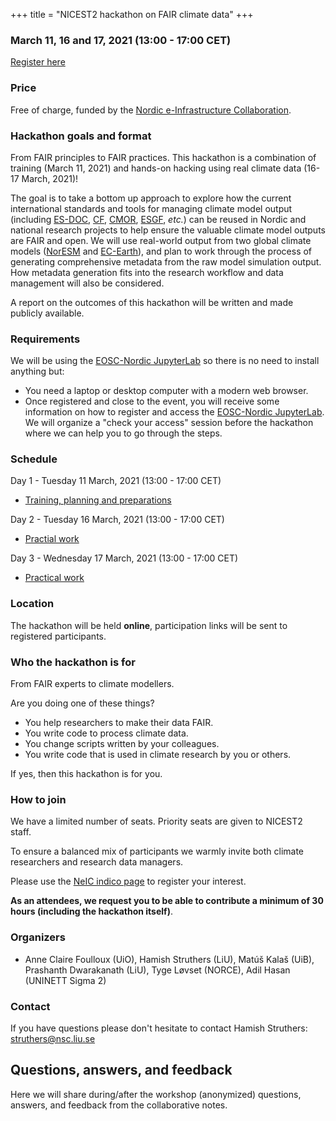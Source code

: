 +++
title = "NICEST2 hackathon on FAIR climate data"
+++


### March 11, 16 and 17, 2021 (13:00 - 17:00 CET)

<a class="btn btn-success" href="https://indico.neic.no/event/177" data-mode="1" target="_blank">Register here</a>

### Price

Free of charge, funded by the [Nordic e-Infrastructure
Collaboration](https://neic.no/).


### Hackathon goals and format

From FAIR principles to FAIR practices. This hackathon is a combination of training (March 11, 2021) and 
hands-on hacking using real climate data (16-17 March, 2021)!

The goal is to take a bottom up approach to explore how the current
international standards and tools for managing climate model output (including 
[ES-DOC](https://www.earthsystemcog.org/projects/es-doc-models/), [CF](https://cfconventions.org/),
[CMOR](https://cmor.llnl.gov/), [ESGF](https://esgf.llnl.gov/), _etc._) can
be reused in Nordic and national research projects to help ensure the valuable climate model
outputs are FAIR and open. We will use real-world output from two global climate models 
([NorESM](https://www.noresm.org/) and [EC-Earth](http://www.ec-earth.org/)), and plan to work through 
the process of generating comprehensive metadata from the raw model simulation output. 
How metadata generation fits into the research workflow and data management will also be considered.

A report on the outcomes of this hackathon will be written and made publicly available.

### Requirements

We will be using the [EOSC-Nordic JupyterLab](https://eosc-nordic.uiogeo-apps.sigma2.no/hub/login) so there is no need to install anything but:
- You need a laptop or desktop computer with a modern web browser.
- Once registered and close to the event, you will receive some information on how to register and access the [EOSC-Nordic JupyterLab](https://eosc-nordic.uiogeo-apps.sigma2.no/hub/login). We will organize a "check your access" session before the hackathon where we can help you to go through the steps.

### Schedule

Day 1 - Tuesday 11 March, 2021 (13:00 - 17:00 CET)
- [Training, planning and preparations](day1-agenda/_index.md)

Day 2 - Tuesday 16 March, 2021 (13:00 - 17:00 CET)
- [Practial work](day2-agenda/_index.md)

Day 3 - Wednesday 17 March, 2021 (13:00 - 17:00 CET)
- [Practical work](day3-agenda/_index.md)


### Location

The hackathon will be held **online**, participation links will be sent to
registered participants.


### Who the hackathon is for

From FAIR experts to climate modellers.

Are you doing one of these things?
- You help researchers to make their data FAIR.
- You write code to process climate data.
- You change scripts written by your colleagues.
- You write code that is used in climate research by you or others.

If yes, then this hackathon is for you.

### How to join

We have a limited number of seats. Priority seats are given to NICEST2 staff.

To ensure a balanced mix of participants we warmly invite both climate researchers and research data managers.

 Please use the [NeIC indico page](https://indico.neic.no/event/177/overview) to register your interest.

**As an attendees, we request you to be able to contribute a minimum of 30 hours (including the hackathon itself)**.

### Organizers

- Anne Claire Foulloux (UiO), Hamish Struthers (LiU), Matúš Kalaš (UiB),
Prashanth Dwarakanath (LiU), Tyge Løvset (NORCE), Adil Hasan (UNINETT Sigma 2)


### Contact

If you have questions please don't hesitate to contact Hamish Struthers:
struthers@nsc.liu.se

## Questions, answers, and feedback

Here we will share during/after the workshop (anonymized)
questions, answers, and feedback from the collaborative notes.

<!--* [Day 1 questions and notes]({{ site.baseurl }}/hackmd-day1/)-->
<!--* [Day 2 questions and notes]({{ site.baseurl }}/hackmd-day2/)-->
<!--* [Day 3 questions and notes]({{ site.baseurl }}/hackmd-day3/)-->
<!--* [Day 4 questions and notes]({{ site.baseurl }}/hackmd-day4/)-->
<!--* [Day 5 questions and notes]({{ site.baseurl }}/hackmd-day5/)-->
<!--* [Day 6 questions and notes]({{ site.baseurl }}/hackmd-day6/)-->


